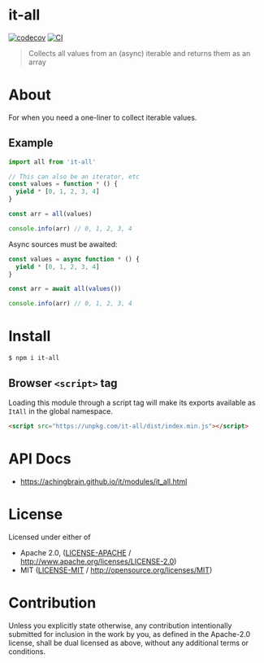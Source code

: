 # it-all

[![codecov](https://img.shields.io/codecov/c/github/achingbrain/it.svg?style=flat-square)](https://codecov.io/gh/achingbrain/it)
[![CI](https://img.shields.io/github/actions/workflow/status/achingbrain/it/js-test-and-release.yml?branch=main\&style=flat-square)](https://github.com/achingbrain/it/actions/workflows/js-test-and-release.yml?query=branch%3Amain)

> Collects all values from an (async) iterable and returns them as an array

# About

<!--

!IMPORTANT!

Everything in this README between "# About" and "# Install" is automatically
generated and will be overwritten the next time the doc generator is run.

To make changes to this section, please update the @packageDocumentation section
of src/index.js or src/index.ts

To experiment with formatting, please run "npm run docs" from the root of this
repo and examine the changes made.

-->

For when you need a one-liner to collect iterable values.

## Example

```javascript
import all from 'it-all'

// This can also be an iterator, etc
const values = function * () {
  yield * [0, 1, 2, 3, 4]
}

const arr = all(values)

console.info(arr) // 0, 1, 2, 3, 4
```

Async sources must be awaited:

```javascript
const values = async function * () {
  yield * [0, 1, 2, 3, 4]
}

const arr = await all(values())

console.info(arr) // 0, 1, 2, 3, 4
```

# Install

```console
$ npm i it-all
```

## Browser `<script>` tag

Loading this module through a script tag will make its exports available as `ItAll` in the global namespace.

```html
<script src="https://unpkg.com/it-all/dist/index.min.js"></script>
```

# API Docs

- <https://achingbrain.github.io/it/modules/it_all.html>

# License

Licensed under either of

- Apache 2.0, ([LICENSE-APACHE](https://github.com/achingbrain/it/blob/main/packages/it-all/LICENSE-APACHE) / <http://www.apache.org/licenses/LICENSE-2.0>)
- MIT ([LICENSE-MIT](https://github.com/achingbrain/it/blob/main/packages/it-all/LICENSE-MIT) / <http://opensource.org/licenses/MIT>)

# Contribution

Unless you explicitly state otherwise, any contribution intentionally submitted for inclusion in the work by you, as defined in the Apache-2.0 license, shall be dual licensed as above, without any additional terms or conditions.

